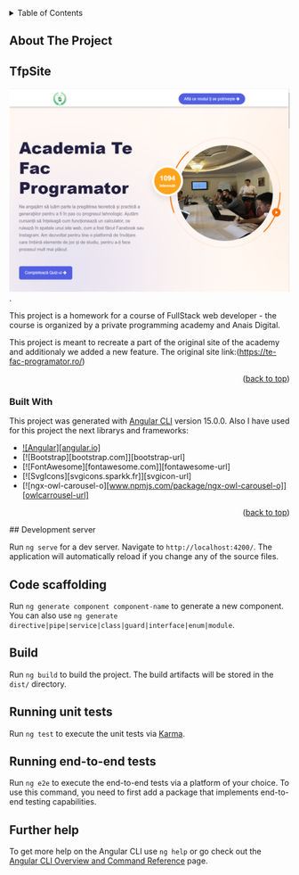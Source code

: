 <!-- TABLE OF CONTENTS -->

<a name="readme-top"></a>

<details>
  <summary>Table of Contents</summary>
  <ol>
    <li>
      <a href="#about-the-project">About The Project</a>
      <ul>
        <li><a href="#built-with">Built With</a></li>
      </ul>
    </li>
    <li>
      <a href="#getting started">Getting started</a>
      <ul>
        <li><a href="#prerequisites">Prerequisites</a></li>
        <li><a href="#installation">Installation</a></li>
      </ul>
    </li>
    <li><a href="#usage">Usage</a>
    <ul>
        <li><a href="#navbar&footbar">Prerequisites</a></li>
        <li><a href="#landing-page">Installation</a></li>
        <li><a href="#quiz">Installation</a></li>
      </ul>
    </li>
    <li><a href="#contact">Contact</a></li>
  </ol>
</details>

<!-- ABOUT THE PROJECT -->

## About The Project

## TfpSite

![TfpSite Picture](./src/assets/ReadMe1.png "Project screenshot").

This project is a homework for a course of FullStack web developer - the course is organized by a private programming academy and Anais Digital.

This project is meant to recreate a part of the original site of the academy and additionaly we added a new feature.
The original site link:(https://te-fac-programator.ro/)

<p align="right">(<a href="#readme-top">back to top</a>)</p>

### Built With

This project was generated with [Angular CLI](https://github.com/angular/angular-cli) version 15.0.0.
Also I have used for this project the next librarys and frameworks:

- [![Angular][angular.io]](angular.io)
- [![Bootstrap][bootstrap.com]][bootstrap-url]
- [![FontAwesome][fontawesome.com]][fontawesome-url]
- [![SvgIcons][svgicons.sparkk.fr]][svgicon-url]
- [![ngx-owl-carousel-o][www.npmjs.com/package/ngx-owl-carousel-o]][owlcarrousel-url]

<p align="right">(<a href="#readme-top">back to top</a>)</p>
## Development server

Run `ng serve` for a dev server. Navigate to `http://localhost:4200/`. The application will automatically reload if you change any of the source files.

## Code scaffolding

Run `ng generate component component-name` to generate a new component. You can also use `ng generate directive|pipe|service|class|guard|interface|enum|module`.

## Build

Run `ng build` to build the project. The build artifacts will be stored in the `dist/` directory.

## Running unit tests

Run `ng test` to execute the unit tests via [Karma](https://karma-runner.github.io).

## Running end-to-end tests

Run `ng e2e` to execute the end-to-end tests via a platform of your choice. To use this command, you need to first add a package that implements end-to-end testing capabilities.

## Further help

To get more help on the Angular CLI use `ng help` or go check out the [Angular CLI Overview and Command Reference](https://angular.io/cli) page.
